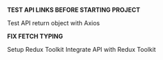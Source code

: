 **TEST API LINKS BEFORE STARTING PROJECT**

Test API return object with Axios

**FIX FETCH TYPING**


Setup Redux Toolkit
Integrate  API with Redux Toolkit